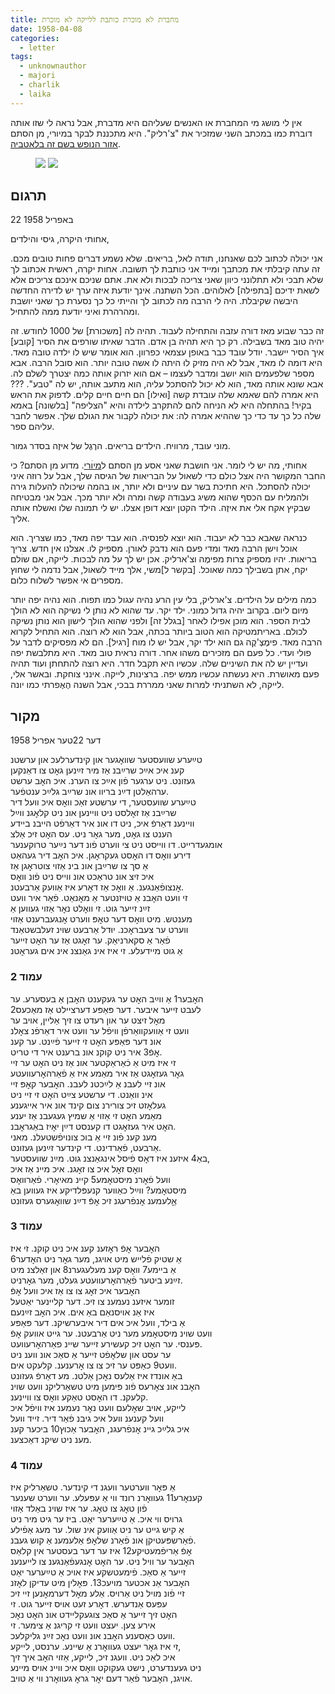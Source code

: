 ```yaml
---
title: מחברת לא מוכרת כותבת ללייקה לא מוכרת
date: 1958-04-08
categories:
  - letter
tags:
  - unknownauthor
  - majori
  - charlik
  - laika
---
```


אין לי מושג מי המחברת או האנשים שעליהם היא מדברת, אבל נראה לי שזו אותה דוברת כמו במכתב
השני שמזכיר את "צ'רליק".
היא מתכננת לבקר במיורי, מן הסתם [אזור הנופש בשם זה בלאטביה](https://en.wikipedia.org/wiki/Majori).

<figure class="half">
    <a  href="/pupko-papers/assets/images/1958-04-08-unknown-sender-1.jpg">
    <img src="/pupko-papers/assets/images/1958-04-08-unknown-sender-1.jpg"></a>
    <a  href="/pupko-papers/assets/images/1958-04-08-unknown-sender-2.jpg">
    <img src="/pupko-papers/assets/images/1958-04-08-unknown-sender-2.jpg"></a>
</figure>

## תרגום

22 באפריל 1958

אחותי היקרה, גיסי והילדים,

אני יכולה לכתוב לכם שאנחנו, תודה לאל, בריאים. שלא נשמע דברים פחות טובים מכם.
זה עתה קיבלתי את מכתבך ומייד אני כותבת לך תשובה.
אחות יקרה, ראשית אכתוב לך שלא תבכי ולא תתלונני כיוון שאני צריכה לבכות ולא את.
אתם שניכם אינכם צריכים אלא לשאת ידיכם [בתפילה] לאלוהים. הכל
השתנה. אינך יודעת איזה ערך יש לדירה החדשה היבשה שקיבלת.
היה לי הרבה מה לכתוב לך והייתי כל כך נסערת כך שאני יושבת ומהרהרת ואיני
יודעת ממה להתחיל.

זה כבר שבוע מאז דורה עזבה והתחילה לעבוד. תהיה לה [משכורת] של 1000 לחודש. זה יהיה
טוב מאד בשבילה. רק כך היא תהיה בן אדם. הדבר שאיתו שורפים את הסיר [קובע] איך הסיר
יישבר. יודל עובד כבר באופן עצמאי כפרוון. הוא אומר שיש לו ילדה טובה מאד. היא דומה לו
מאד, אבל לא היה מזיק לוּ היתה לו אשה טובה יותר. הוא סובל הרבה. אבא מספר שלפעמים
הוא יושב ומדבר לעצמו – אם הוא יזרוק אותה כמה יצטרך לשלם לה. אבא שונא אותה מאד, הוא לא
יכול להסתכל עליה, הוא מתעב אותה, יש לה "טבע". ??? היא אמרה להם שאמא שלה עובדת
קשה [ואילו] הם חיים חיים קלים. לדפוק את הראש בקיר! בהתחלה היא לא הניחה להם להתקרב
לילדה והיא "הצליפה" [בלשונה] באמא שלה כל כך עד כדי כך שההיא אמרה לה: את יכולה לקבור
את הגולם שלך. אפשר לחבר עליהם ספר.

מוני עובד, מרוויח. הילדים בריאים. הרֶגֶל של איזֶה בסדר גמור.

אחותי, מה יש לי לומר. אני חושבת שאני אסע מן הסתם ל[מַיוׄרי](https://en.wikipedia.org/wiki/Majori).
מדוע מן הסתם? כי החבר
המקושר היה אצל כולם כדי לשאול על הבריאות של הגיסה שלך, אבל על רוזה איני יכולה
להסתכל. היא חתיכת בשר עם עיניים ולא יותר, או בהמה שיכולה להעלות גירה ולהמליח עם הכסף
שהוא משיג בעבודה קשה ומרה ולא יותר מכך.
אבל אני מבטיחה שבקיץ אקח אלי את איזֶה. הילד הקטן יוצא דופן אצלו. יש לי תמונה
שלו ואשלח אותה אליך.

כנראה שאבא כבר לא יעבוד. הוא יוצא לפנסיה. הוא עבד יפה מאד, כמו שצריך.
הוא אוכל וישן הרבה מאד ומדי פעם הוא נדבק לאורן. מספיק לו.
אצלנו אין חדש. צריך בריאות. יהיו מספיק צרות מפימֶה וצ'ארליק. אכן יש לך על מה לבכות.
לייקה, אם שוׄלם יקח, אתן בשבילֵך כמה שאוכל. [בקשר ל]משי, אלך מייד לשאול, אבל נדמה לי
שחוץ מספרים אי אפשר לשלוח כלום.

כמה מילים על הילדים. צ'ארליק, בלי עין הרע נהיה עגול כמו תפוח. הוא נהיה יפה יותר מיום ליום.
בקרוב יהיה גדול כמוני. ילד יקר. עד שהוא לא נותן לי נשיקה הוא לא הולך לבית הספר. הוא מוכן
אפילו לאחר [בגלל זה] ולפני שהוא הולך לישון הוא נותן נשיקה לכולם. באריתמטיקה הוא הטוב
ביותר בכתה, אבל הוא לא רוצה. הוא התחיל לקרוא הרבה מאד. פימֶצְ'קֶה גם הוא ילד יקר, אבל יש
לו מוח [רגיל]. הם לא מפסיקים לדבר על פולי ועדי. כל פעם הם מזכירים משהו אחר.
דורה נראית טוב מאד. היא מתלבשת יפה ועדיין יש לה את השיניים
שלה. עכשיו היא תקבל חדר. היא רוצה להתחתן ועוד תהיה פעם מאושרת. היא נעשתה עכשיו ממש
יפה. ברצינות, לייקה. אינני צוחקת.
ובאשר אלי, לייקה, לא השתניתי למרות שאני ממררת בבכי, אבל השנה הֶאֶפרתי כמו
יונה.

## מקור

דער 22טער אפריל 1958

טײַערע שוועסטער שוואׇגער און קינדערלעכ און ערשטנ  
קענ איכ אײַכ שרײַבנ אַז מיר זײַנען גאׇט צו דאַנקען  
געזונט. ניט ערגער פֿון אײַכ צו הערנ. איכ האׇב ערשט  
ערהאַלטן דײַנ בריוו אונ שרײַב גלײַכ ענטפֿער.  
טײַערע שוועסטער, די ערשטע זאַכ וואׇס איכ וועל דיר  
שרײַבנ אַז זאׇלסט ניט וויינען אונ ניט קלאׇגנ ווײַל  
וויינענ דאַרפֿ איכ, ניט דו אונ איר דאַרפֿט הייבנ ביידע  
הענט צו גאׇט, מער גאׇר ניט. עס האׇט זיכ אַלצ  
אומגעדרייט. דו ווייסט ניט צי ווערט פֿונ דער נײַער טרוקענער  
דירע וואׇס דו האׇסט געקראׇגן. איכ האׇב דיר געהאַט  
אַ סך צו שרײַבן אונ בינ אַזוי צוטראׇגן אַז  
איכ זיצ אונ טראַכט אונ ווייס ניט פֿונ וואׇס  
אׇנצופֿאַנגענ. אַ וואׇכ אַז דאׇרע איז אַוועק אַרבעטנ.  
זי וועט האׇבנ אַ טויזנטער אַ מאׇנאַט. פֿאַר איר וועט  
זײַנ זייער גוט. זי וואׇלט נאׇר אַזוי געווען אַ  
מענטש. מיט וואׇס דער טאׇפּ ווערט אׇנגעברענט  אַזוי  
ווערט ער צעבראׇכנ. יוּדל אַרבעט שוינ זעלבשטאַנד  
פֿאַר אַ סקארניאַק. ער זאׇגט אַז ער האׇט זייער  
אַ גוט מיידעלע. זי איז אינ גאַנצנ אינ אים געראׇטנ  

### עמוד 2  
האׇבער1 אַ ווײַב האׇט ער געקענט האׇבן אַ בעסערע. ער   
לעבט זייער איבער. דער פּאַפּע דערציילט אַז מאַכעס2  
מאׇל זיצט ער און רעדט צו זיך אַליין, אויב ער  
וועט זי אַוועקוואַרפֿן וויפֿל ער וועט איר דאַרפֿנ צאׇלנ  
אונ דער פּאַפּע האׇט זי זייער פֿײַנט. ער קענ  
אׇפֿ3 איר ניט קוקנ אונ ברענט איר די טריט.  
זי איז מיט אַ כֿאַראַקטער אונ אַז ניט האׇט ער זיי   
גאׇר געזאׇגט אַז איר מאַמע איז אַ פֿאַרהאׇרעוועטע  
אונ זיי לעבנ אַ לײַכטנ לעבנ. האׇבער קאׇפּ זיי  
אינ וואַנט. די ערשטע צײַט האׇט זי זיי ניט  
געלאׇזט זיכ צורירנ צום קינד אונ איר אייגענע  
מאַמע האׇט זי אַזוי אַ שמיץ געגעבנ אַז יענע  
האׇט איר געזאׇגט דו קענסט דײַן יאׇיז באַגראׇבנ.  
מענ קענ פֿונ זיי אַ בוכ צונויפֿשטעלנ. מאני  
אַרבעט, פֿאַרדינט. די קינדער זײַנען געזונט.  
באַ4 איזענ איז דאׇס פֿיסל אינגאַנצנ גוט. מײַנ שוועסטער,  
וואׇס זאׇל איכ צו זאׇגנ. איכ מיינ אַז איכ  
וועל פֿאׇרנ מיסטאׇמע5 קיינ מאיאׇרי. פֿאַרוואׇס  
מיסטאׇמע? ווײַל כאַווער קנעפּלדיקע איז געווען באַ  
אַׇלעמענ אׇנפֿרעגנ זיכ אׇפֿ דײַנ שוואׇגערס געזונט  

### עמוד 3  
האׇבער אׇפֿ ראׇזענ קענ איכ ניט קוקנ. זי איז  
אַ שטיק פֿלייש מיט אויגנ, מער גאׇר ניט האׇדער6  
אַ ביימע7 וואׇס קענ מעלעגערנ8 און זאַלצנ מיט  
זײַנע ביטער פֿאַרהאׇרעוועטע געלט, מער גאׇרניט.  
האׇבער איכ זאׇג צו צו אַז איכ וועל אׇפֿ  
זומער איזענ נעמענ צו זיכ. דער קליינער יאַטעל  
איז אַנ אויסנאַם באַ אים. איכ האׇב זײַנעם  
אַ בילד, וועל איכ אים דיר איבערשיקנ. דער פּאַפּע  
וועט שוינ מיסטאׇמע מער ניט אַרבעטנ. ער גייט אוועק אׇפֿ  
פּענסי. ער האׇט זיכ קעשירע זייער שיינ פאַרהאׇרעוועט.  
ער עסט און שלאׇפֿט זייער אַ סאַכ אונ ווענ ניט  
וועט9 כאַפּט ער זיכ צו צו אׇרענענ. קלעקט אים.  
באַ אונדז איז אַלעס נאׇכן אַלטנ. מע דאַרפֿ געזונט  
האׇבנ אונ צאׇרעס פֿונ פּימען מיט טשאַרליקנ וועט שוינ  
קלעקנ. דו האׇסט טאַקע וואׇס צו וויינענ.  
לייקע, אויב שאׇלעם וועט נאׇר נעמענ איז וויפֿל איכ  
וועל קענענ וועל איכ גיבנ פֿאַר דיר. זייד וועל  
איכ גלײַכ גיינ אׇנפֿרעגנ, האׇבער אַכוץ10 ביכער קענ  
מענ ניט שיקנ דאַכצענ.  

### עמוד 4  
אַ פּאׇר ווערטער וועגנ די קינדער. טשאַרליק איז  
קענאׇרע11 געוואׇרנ רונד ווי אַ עפּעלע. ער ווערט שענער  
פֿון טאׇג צו טאׇג. ער איז שוינ באַלד אַזוי  
גרויס ווי איכ. אַ טײַערער יאַט. ביז ער גיט מיר ניט  
אַ קיש גייט ער ניט אַוועק אינ שול. ער מעג אַפֿילע  
פֿאַרשפּעטיקן אונ פֿאַרנ שלאׇפֿ אַלעמענ אַ קוש געבנ.  
אׇפֿ אַריפֿמעטיקע12 איז ער דער בעסטער אין קלאַס  
האׇבער ער וויל ניט. ער האׇט אׇנגעפֿאַנגענ צו לייענענ  
זייער אַ סאַכ.  פֿימעטשקע איז אויכ אַ טײַערער יאַט  
האׇבער אַנ אכטער מויעכ13. פּאׇלין מיט עדיקן לאׇזנ  
זיי פֿונ מויל ניט אַרויס. אַלע מאׇל דערמאׇנען זיי זיכ  
עפּעס אַנדערש. דאׇרע זעט אויס זייער גוט. זי  
האׇט זיך זייער אַ סאַכ צוגעקליידט אונ האׇט נאׇכ  
אירע צען. יעצט וועט זי קריגנ אַ צימער. זי  
וועט כאַסענע האׇבנ אונ וועט נאׇכ זײַנ גליקלעכ.  
זי איז גאׇר יעצט געוואׇרנ אַ שיינע. ערנסט, לייקע,  
איכ לאַכ ניט. וועגנ זיכ, לייקע, אַזוי האׇב איך זיך  
ניט געענדערט, נישט געקוקט וואׇס איכ וויינ אויס מיינע  
אויגנ, האׇבער פֿאַר דעם יאׇר גראׇ געוואׇרנ ווי אַ טויב.  

